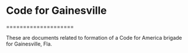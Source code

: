 # Code for Gainesville

====================

These are documents related to formation of a Code for America brigade for Gainesville, Fla.